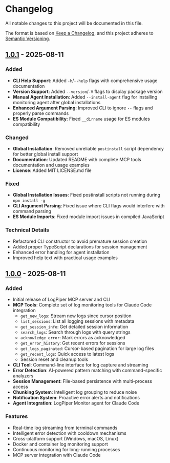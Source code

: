 # Changelog

All notable changes to this project will be documented in this file.

The format is based on [Keep a Changelog](https://keepachangelog.com/en/1.0.0/),
and this project adheres to [Semantic Versioning](https://semver.org/spec/v2.0.0.html).

## [1.0.1] - 2025-08-11

### Added
- **CLI Help Support**: Added `-h`/`--help` flags with comprehensive usage documentation
- **Version Support**: Added `--version`/`-V` flags to display package version
- **Manual Agent Installation**: Added `--install-agent` flag for installing monitoring agent after global installations
- **Enhanced Argument Parsing**: Improved CLI to ignore `--` flags and properly parse commands
- **ES Module Compatibility**: Fixed `__dirname` usage for ES modules compatibility

### Changed
- **Global Installation**: Removed unreliable `postinstall` script dependency for better global install support
- **Documentation**: Updated README with complete MCP tools documentation and usage examples
- **License**: Added MIT LICENSE.md file

### Fixed
- **Global Installation Issues**: Fixed postinstall scripts not running during `npm install -g`
- **CLI Argument Parsing**: Fixed issue where CLI flags would interfere with command parsing
- **ES Module Imports**: Fixed module import issues in compiled JavaScript

### Technical Details
- Refactored CLI constructor to avoid premature session creation
- Added proper TypeScript declarations for session management
- Enhanced error handling for agent installation
- Improved help text with practical usage examples

## [1.0.0] - 2025-08-11

### Added
- Initial release of LogPiper MCP server and CLI
- **MCP Tools**: Complete set of log monitoring tools for Claude Code integration
  - `get_new_logs`: Stream new logs since cursor position
  - `list_sessions`: List all logging sessions with metadata
  - `get_session_info`: Get detailed session information
  - `search_logs`: Search through logs with query strings
  - `acknowledge_error`: Mark errors as acknowledged
  - `get_error_history`: Get recent errors for sessions
  - `get_logs_paginated`: Cursor-based pagination for large log files
  - `get_recent_logs`: Quick access to latest logs
  - Session reset and cleanup tools
- **CLI Tool**: Command-line interface for log capture and streaming
- **Error Detection**: AI-powered pattern matching with command-specific analyzers
- **Session Management**: File-based persistence with multi-process access
- **Chunking System**: Intelligent log grouping to reduce noise
- **Notification System**: Proactive error alerts and notifications
- **Agent Integration**: LogPiper Monitor agent for Claude Code

### Features
- Real-time log streaming from terminal commands
- Intelligent error detection with cooldown mechanisms
- Cross-platform support (Windows, macOS, Linux)
- Docker and container log monitoring support
- Continuous monitoring for long-running processes
- MCP server integration with Claude Code

[1.0.1]: https://github.com/ivan23kor/logpiper-mcp/compare/v1.0.0...v1.0.1
[1.0.0]: https://github.com/ivan23kor/logpiper-mcp/releases/tag/v1.0.0